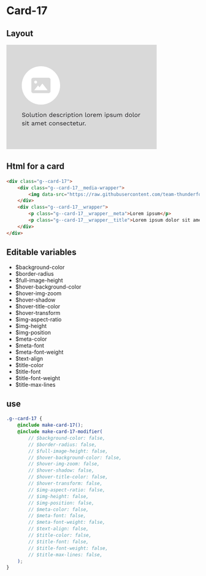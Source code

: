 # Card-17

## Layout

![alt text][card-17]

[card-17]: /src/img/global-components/card/card-17.png

## Html for a card

```html
<div class="g--card-17">
    <div class="g--card-17__media-wrapper">
        <img data-src="https://raw.githubusercontent.com/team-thunderfoot/ui/main/src/img/global-components/img-placeholder.jpg" src="/src/img/global-components/placeholder.jpg" alt="alt text" class="g--card-17__media-wrapper__media g--lazy-01 f--ar" width="604" height="340">
    </div>
    <div class="g--card-17__wrapper">
        <p class="g--card-17__wrapper__meta">Lorem ipsum</p>
        <p class="g--card-17__wrapper__title">Lorem ipsum dolor sit amet, consectetur adipiscing elit, sed do eiusmod tempor incididunt ut labore et dolore magna aliqua.</p>
    </div>
</div>
```

## Editable variables

- $background-color
- $border-radius
- $full-image-height
- $hover-background-color
- $hover-img-zoom
- $hover-shadow
- $hover-title-color
- $hover-transform
- $img-aspect-ratio
- $img-height
- $img-position
- $meta-color
- $meta-font
- $meta-font-weight
- $text-align
- $title-color
- $title-font
- $title-font-weight
- $title-max-lines

## use

```scss
.g--card-17 {
    @include make-card-17();
    @include make-card-17-modifier(
        // $background-color: false,
        // $border-radius: false,
        // $full-image-height: false,
        // $hover-background-color: false,
        // $hover-img-zoom: false,
        // $hover-shadow: false,
        // $hover-title-color: false,
        // $hover-transform: false,
        // $img-aspect-ratio: false,
        // $img-height: false,
        // $img-position: false,
        // $meta-color: false,
        // $meta-font: false,
        // $meta-font-weight: false,
        // $text-align: false,
        // $title-color: false,
        // $title-font: false,
        // $title-font-weight: false,
        // $title-max-lines: false,
    );
}
```
